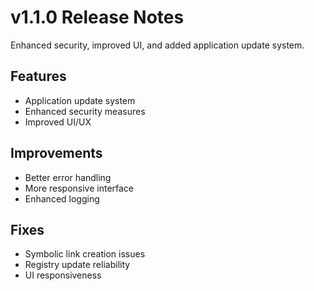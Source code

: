 # v1.1.0 Release Notes

Enhanced security, improved UI, and added application update system.

## Features
- Application update system
- Enhanced security measures
- Improved UI/UX

## Improvements
- Better error handling
- More responsive interface
- Enhanced logging

## Fixes
- Symbolic link creation issues
- Registry update reliability
- UI responsiveness